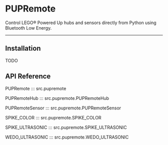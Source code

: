 # PUPRemote

Control LEGO® Powered Up hubs and sensors directly from Python using Bluetooth Low Energy.

---

## Installation

TODO

## API Reference

PUPRemote
::: src.pupremote

PUPRemoteHub
::: src.pupremote.PUPRemoteHub

PUPRemoteSensor
::: src.pupremote.PUPRemoteSensor

SPIKE_COLOR
::: src.pupremote.SPIKE_COLOR

SPIKE_ULTRASONIC
::: src.pupremote.SPIKE_ULTRASONIC

WEDO_ULTRASONIC
::: src.pupremote.WEDO_ULTRASONIC
